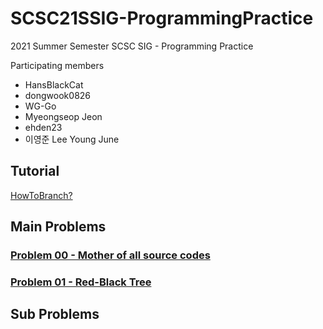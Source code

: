 # SCSC21SSIG-ProgrammingPractice
2021 Summer Semester SCSC SIG - Programming Practice 

Participating members
- HansBlackCat
- dongwook0826
- WG-Go
- Myeongseop Jeon
- ehden23
- 이영준 Lee Young June

## Tutorial

[HowToBranch?](./HowToBranch.md)

## Main Problems

### [Problem 00 - Mother of all source codes](./Problem00.md)

### [Problem 01 - Red-Black Tree](./Problem01.md)

## Sub Problems
